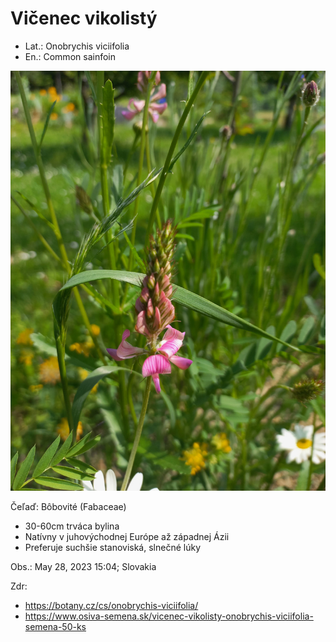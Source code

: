 # Vičenec vikolistý
- Lat.: Onobrychis viciifolia
- En.: Common sainfoin

![Vičenec vikolistý](./sainfoin.jpg "Vičenec vikolistý")

Čeľaď: Bôbovité (Fabaceae)

- 30-60cm trváca bylina
- Natívny v juhovýchodnej Európe až západnej Ázii
- Preferuje suchšie stanoviská, slnečné lúky

Obs.: May 28, 2023 15:04; Slovakia

Zdr:
- https://botany.cz/cs/onobrychis-viciifolia/
- https://www.osiva-semena.sk/vicenec-vikolisty-onobrychis-viciifolia-semena-50-ks